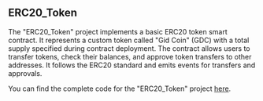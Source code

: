 ## ERC20_Token

The "ERC20_Token" project implements a basic ERC20 token smart contract. It represents a custom token called "Gid Coin" (GDC) with a total supply specified during contract deployment. The contract allows users to transfer tokens, check their balances, and approve token transfers to other addresses. It follows the ERC20 standard and emits events for transfers and approvals.

You can find the complete code for the "ERC20_Token" project [here](https://github.com/GideonBature/web3Learn-smart_contract_programming/blob/main/03.%20ERC20_Token/MyERC20Token.sol).


